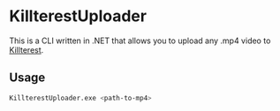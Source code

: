 # KillterestUploader

This is a CLI written in .NET that allows you to upload any .mp4 video to [Killterest](https://killterest.com/).

## Usage
```bash
KillterestUploader.exe <path-to-mp4>
```